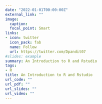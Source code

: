 ```yaml
---
date: "2022-01-01T00:00:00Z"
external_link: ""
image:
  caption: 
  focal_point: Smart
links:
- icon: twitter
  icon_pack: fab
  name: Follow
  url: https://twitter.com/Dpandit07
#slides: example
summary: An Introduction to R and Rstudio
tags:
- R
title: An Introduction to R and Rstudio
url_code: ""
url_pdf: ""
url_slides: ""
url_video: ""
---
```



